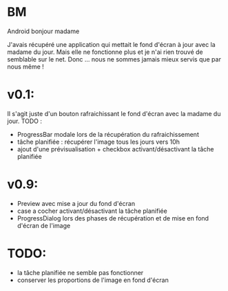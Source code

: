 BM
==

Android bonjour madame

J'avais récupéré une application qui mettait le fond d'écran à jour avec la madame du jour.
Mais elle ne fonctionne plus et je n'ai rien trouvé de semblable sur le net.
Donc ... nous ne sommes jamais mieux servis que par nous même !

v0.1:
====
  Il s'agit juste d'un bouton rafraichissant le fond d'écran avec la madame du jour.
  TODO :
  - ProgressBar modale lors de la récupération du rafraichissement
  - tâche planifiée : récupérer l'image tous les jours vers 10h
  - ajout d'une prévisualisation + checkbox activant/désactivant la tâche planifiée

v0.9:
====
  - Preview avec mise a jour du fond d'écran
  - case a cocher activant/désactivant la tâche planifiée
  - ProgressDialog lors des phases de récupération et de mise en fond d'écran de l'image

TODO:
====
  - la tâche planifiée ne semble pas fonctionner
  - conserver les proportions de l'image en fond d'écran